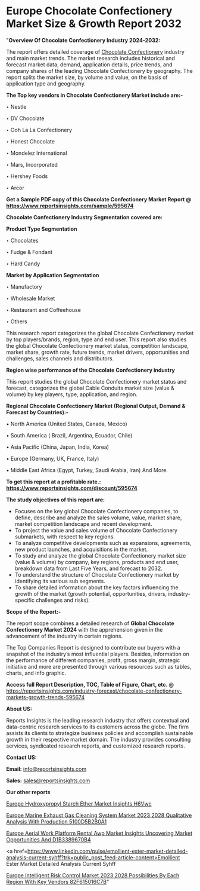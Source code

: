 # Europe Chocolate Confectionery Market Size & Growth Report 2032

"<strong>Overview Of Chocolate Confectionery Industry 2024-2032:</strong>

The report offers detailed coverage of <a href=https://www.reportsinsights.com/sample/595674>Chocolate Confectionery</a> industry and main market trends. The market research includes historical and forecast market data, demand, application details, price trends, and company shares of the leading Chocolate Confectionery by geography. The report splits the market size, by volume and value, on the basis of application type and geography.

<strong>The Top key vendors in Chocolate Confectionery Market include are:- </strong>

‣ Nestle


‣ DV Chocolate


‣ Ooh La La Confectionery


‣ Honest Chocolate


‣ Mondelez International


‣ Mars, Incorporated


‣ Hershey Foods


‣ Arcor

<strong>Get a Sample PDF copy of this Chocolate Confectionery Market Report </strong><strong>@ <a href=https://www.reportsinsights.com/sample/595674 style=color:#0000ff;>https://www.reportsinsights.com/sample/595674</a> </strong>

<strong>Chocolate Confectionery Industry Segmentation covered are:</strong>

<strong>Product Type Segmentation</strong>

‣    Chocolates


‣ Fudge & Fondant


‣ Hard Candy

<strong>Market by Application Segmentation</strong>

‣   Manufactory


‣ Wholesale Market


‣ Restaurant and Coffeehouse


‣ Others

This research report categorizes the global Chocolate Confectionery market by top players/brands, region, type and end user. This report also studies the global Chocolate Confectionery market status, competition landscape, market share, growth rate, future trends, market drivers, opportunities and challenges, sales channels and distributors.

<strong>Region wise performance of the Chocolate Confectionery industry</strong><strong> </strong>

This report studies the global Chocolate Confectionery market status and forecast, categorizes the global Cable Conduits market size (value &amp; volume) by key players, type, application, and region. 

<strong>Regional Chocolate Confectionery Market (Regional Output, Demand &amp; Forecast by Countries):-</strong>

• North America (United States, Canada, Mexico)

• South America ( Brazil, Argentina, Ecuador, Chile)

• Asia Pacific (China, Japan, India, Korea)

• Europe (Germany, UK, France, Italy)

• Middle East Africa (Egypt, Turkey, Saudi Arabia, Iran) And More.

<strong>To get this report at a profitable rate.: <a href=https://www.reportsinsights.com/discount/595674 style=color:#0000ff;>https://www.reportsinsights.com/discount/595674</a></strong>

<strong>The study objectives of this report are:</strong>
<ul>
  <li>Focuses on the key global Chocolate Confectionery companies, to define, describe and analyze the sales volume, value, market share, market competition landscape and recent development.</li>
  <li>To project the value and sales volume of Chocolate Confectionery submarkets, with respect to key regions.</li>
  <li>To analyze competitive developments such as expansions, agreements, new product launches, and acquisitions in the market.</li>
  <li>To study and analyze the global Chocolate Confectionery market size (value &amp; volume) by company, key regions, products and end user, breakdown data from Last Five Years, and forecast to 2032.</li>
  <li>To understand the structure of Chocolate Confectionery market by identifying its various sub segments.</li>
  <li>To share detailed information about the key factors influencing the growth of the market (growth potential, opportunities, drivers, industry-specific challenges and risks).</li>
</ul>
<strong>Scope of the Report:-</strong><strong> </strong>

The report scope combines a detailed research of <strong>Global Chocolate Confectionery Market 2024 </strong>with the apprehension given in the advancement of the industry in certain regions.

The Top Companies Report is designed to contribute our buyers with a snapshot of the industry’s most influential players. Besides, information on the performance of different companies, profit, gross margin, strategic initiative and more are presented through various resources such as tables, charts, and info graphic.

<strong>Access full Report Description, TOC, Table of Figure, Chart, etc. </strong>@   <a href=https://reportsinsights.com/industry-forecast/chocolate-confectionery-markets-growth-trends-595674 style=color:#0000ff;>https://reportsinsights.com/industry-forecast/chocolate-confectionery-markets-growth-trends-595674</a>

<strong>About US:</strong>

Reports Insights is the leading research industry that offers contextual and data-centric research services to its customers across the globe. The firm assists its clients to strategize business policies and accomplish sustainable growth in their respective market domain. The industry provides consulting services, syndicated research reports, and customized research reports.

<strong>Contact US:</strong>

<p class=""""><b>Email:</b> <a href=mailto:info@reportsinsights.com>info@reportsinsights.com</a></p>
<p class=""""><b>Sales:</b> <a href=mailto:sales@reportsinsights.com>sales@reportsinsights.com</a></p>

<strong>Our other reports</strong>

<a href=https://www.linkedin.com/pulse/europe-hydroxypropyl-starch-ether-market-insights-h6vwc/>Europe Hydroxypropyl Starch Ether Market Insights H6Vwc</a>

<a href=https://medium.com/@aanarkumar6/europe-marine-exhaust-gas-cleaning-system-market-2023-2028-qualitative-analysis-with-production-5100d5b2b0a1>Europe Marine Exhaust Gas Cleaning System Market 2023 2028 Qualitative Analysis With Production 5100D5B2B0A1</a>

<a href=https://medium.com/@khalunansh/europe-aerial-work-platform-rental-awp-market-insights-uncovering-market-opportunities-and-d1b3389670b4>Europe Aerial Work Platform Rental Awp Market Insights Uncovering Market Opportunities And D1B3389670B4</a>

<a href=https://www.linkedin.com/pulse/emollient-ester-market-detailed-analysis-current-syhff?trk=public_post_feed-article-content>Emollient Ester Market Detailed Analysis Current Syhff</a>

<a href=https://medium.com/@nadeemkazi0003/europe-intelligent-risk-control-market-2023-2028-possibilities-by-each-region-with-key-vendors-82f615016c7b>Europe Intelligent Risk Control Market 2023 2028 Possibilities By Each Region With Key Vendors 82F615016C7B</a>"
